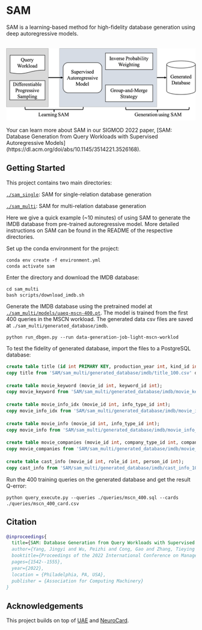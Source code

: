 # SAM
SAM is a learning-based method for high-fidelity database generation using deep autoregressive models.
<p align="center">
    <br>
    <img src="./assets/overview.png" width="600"/>
<p>
Your can learn more about SAM in our SIGMOD 2022 paper, [SAM: Database Generation from Query Workloads with Supervised Autoregressive Models](https://dl.acm.org/doi/abs/10.1145/3514221.3526168).

## Getting Started
This project contains two main directories:

[`./sam_single`](./sam_single): SAM for single-relation database generation

[`./sam_multi`](./sam_multi): SAM for multi-relation database generation

Here we give a quick example (~10 minutes) of using SAM to generate the IMDB database from pre-trained autoregressive model. More detailed instructions on SAM can be found in the README of the respective directories.

Set up the conda environment for the project:
```
conda env create -f environment.yml
conda activate sam
```

Enter the directory and download the IMDB database:
```
cd sam_multi
bash scripts/download_imdb.sh
```

Generate the IMDB database using the pretrained model at [`./sam_multi/models/uaeq-mscn-400.pt`](./sam_multi/models/uaeq-mscn-400.pt). The model is trained from the first 400 queries in the MSCN workload. The generated data csv files are saved at `./sam_multi/generated_database/imdb`.
```
python run_dbgen.py --run data-generation-job-light-mscn-worklod
```

To test the fidelity of generated database, import the files to a PostgreSQL database:
```sql
create table title (id int PRIMARY KEY, production_year int, kind_id int);
copy title from 'SAM/sam_multi/generated_database/imdb/title_100.csv' delimiter ',' header csv;

create table movie_keyword (movie_id int, keyword_id int);
copy movie_keyword from 'SAM/sam_multi/generated_database/imdb/movie_keyword_100.csv' delimiter ',' header csv;

create table movie_info_idx (movie_id int, info_type_id int);
copy movie_info_idx from 'SAM/sam_multi/generated_database/imdb/movie_info_idx_100.csv' delimiter ',' header csv;

create table movie_info (movie_id int, info_type_id int);
copy movie_info from 'SAM/sam_multi/generated_database/imdb/movie_info_100.csv' delimiter ',' header csv;

create table movie_companies (movie_id int, company_type_id int, company_id int);
copy movie_companies from 'SAM/sam_multi/generated_database/imdb/movie_companies_100.csv' delimiter ',' header csv;

create table cast_info (movie_id int, role_id int, person_id int);
copy cast_info from 'SAM/sam_multi/generated_database/imdb/cast_info_100.csv' delimiter ',' header csv;
```

Run the 400 training queries on the generated database and get the result Q-error:
```
python query_execute.py --queries ./queries/mscn_400.sql --cards ./queries/mscn_400_card.csv
```

## Citation
```bibtex
@inproceedings{
  title={SAM: Database Generation from Query Workloads with Supervised Autoregressive Models},
  author={Yang, Jingyi and Wu, Peizhi and Cong, Gao and Zhang, Tieying and He, Xiao},
  booktitle={Proceedings of the 2022 International Conference on Management of Data},
  pages={1542--1555},
  year={2022},
  location = {Philadelphia, PA, USA},
  publisher = {Association for Computing Machinery}
}
```

## Acknowledgements
This project builds on top of [UAE](https://github.com/pagegitss/UAE) and [NeuroCard](https://github.com/neurocard/neurocard).

